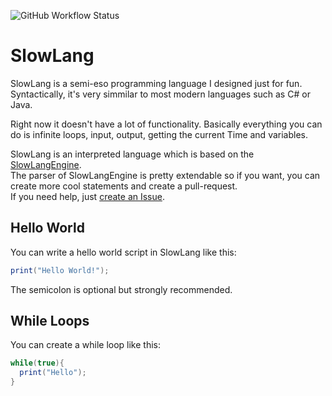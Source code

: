 ![GitHub Workflow Status](https://img.shields.io/github/actions/workflow/status/zenonet/SlowLang/dotnet.yml?branch=master)
# SlowLang
SlowLang is a semi-eso programming language I designed just for fun.<br>
Syntactically, it's very simmilar to most modern languages such as C# or Java.<br>

Right now it doesn't have a lot of functionality. Basically everything you can do is infinite loops, input, output, getting the current Time and variables.

SlowLang is an interpreted language which is based on the [SlowLangEngine](https://github.com/zenonet/SlowLangEngine).<br>
The parser of SlowLangEngine is pretty extendable so if you want, you can create more cool statements and create a pull-request.<br>If you need help, just 
[create an Issue](https://github.com/zenonet/SlowLang/issues/new).

## Hello World

You can write a hello world script in SlowLang like this:

```c#
print("Hello World!");
```

The semicolon is optional but strongly recommended.

## While Loops

You can create a while loop like this:

```c#
while(true){
  print("Hello");
}
```
